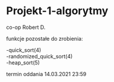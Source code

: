 # Projekt-1-algorytmy
co-op Robert D.

funkcje pozostałe do zrobienia:

-quick_sort(4) \
-randomized_quick_sort(4) \
-heap_sort(5) 

termin oddania 14.03.2021 23:59



